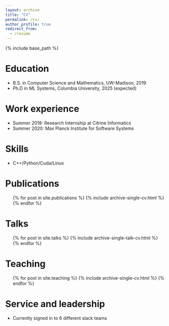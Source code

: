 ```yaml
---
layout: archive
title: "CV"
permalink: /cv/
author_profile: true
redirect_from:
  - /resume
---
```


{% include base_path %}

Education
======
* B.S. in Computer Science and Mathematics, UW-Madison, 2019
* Ph.D in ML Systems, Columbia University, 2025 (expected)

Work experience
======
* Summer 2018: Research Internship at Citrine Informatics
* Summer 2020: Max Planck Institute for Software Systems 
  
Skills
======
* C++/Python/Cuda/Linux

Publications
======
  <ul>{% for post in site.publications %}
    {% include archive-single-cv.html %}
  {% endfor %}</ul>
  
Talks
======
  <ul>{% for post in site.talks %}
    {% include archive-single-talk-cv.html %}
  {% endfor %}</ul>
  
Teaching
======
  <ul>{% for post in site.teaching %}
    {% include archive-single-cv.html %}
  {% endfor %}</ul>
  
Service and leadership
======
* Currently signed in to 6 different slack teams
